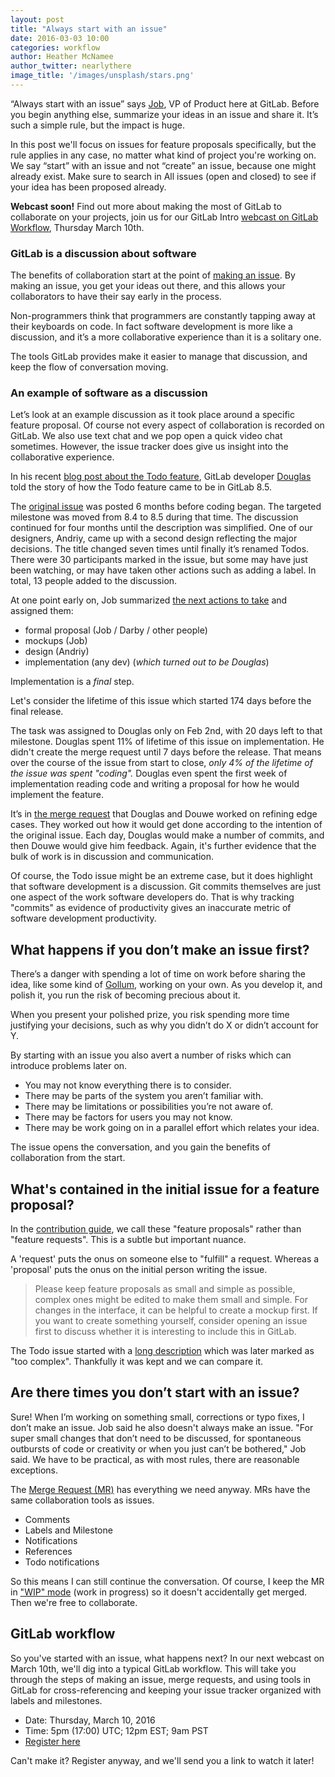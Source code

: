 ```yaml
---
layout: post
title: "Always start with an issue"
date: 2016-03-03 10:00
categories: workflow
author: Heather McNamee
author_twitter: nearlythere
image_title: '/images/unsplash/stars.png'
---
```


“Always start with an issue” says [Job][job], VP of Product here at GitLab.
Before you begin anything else, summarize your ideas in an issue and share it.
It’s such a simple rule, but the impact is huge.

In this post we'll focus on issues for feature proposals specifically,
but the rule applies in any case, no matter what kind of project you're working on.
We say “start” with an issue and not “create” an issue, because one might already exist.
Make sure to search in All issues (open and closed) to see if your idea has been proposed already.

 **Webcast soon!** Find out more about making the most of GitLab to collaborate
 on your projects, join us for our GitLab Intro
 [webcast on GitLab Workflow][webcast], Thursday March 10th.

<!-- more -->

### GitLab is a discussion about software

The benefits of collaboration start at the point of [making an issue][docs-issue].
By making an issue, you get your ideas out there, and this allows your
collaborators to have their say early in the process.

Non-programmers think that programmers are constantly tapping away at their
keyboards on code.
In fact software development is more like a discussion, and it’s a more
collaborative experience than it is a solitary one.

The tools GitLab provides make it easier to manage that discussion,
and keep the flow of conversation moving.

### An example of software as a discussion

Let’s look at an example discussion as it took place around a specific feature
proposal.
Of course not every aspect of collaboration is recorded on GitLab.
We also use text chat and we pop open a quick video chat sometimes.
However, the issue tracker does give us insight into the collaborative experience.

In his recent [blog post about the Todo feature][todo blog], GitLab developer
[Douglas][Douglas] told the story of how the Todo feature came to be in GitLab 8.5.

The [original issue][Todo issue] was posted 6 months before coding began.
The targeted milestone was moved from 8.4 to 8.5 during that time.
The discussion continued for four months until the description was simplified.
One of our designers, Andriy, came up with a second design reflecting the major decisions.
The title changed seven times until finally it’s renamed Todos.
There were 30 participants marked in the issue, but some may have just been
watching, or may have taken other actions such as adding a label.
In total, 13 people added to the discussion.

At one point early on, Job summarized [the next actions to take][next actions] and assigned them:

- formal proposal (Job / Darby / other people)
- mockups (Job)
- design (Andriy)
- implementation (any dev) (*which turned out to be Douglas*)

Implementation is a *final* step.

Let's consider the lifetime of this issue which started 174 days before the final release.

The task was assigned to Douglas only on Feb 2nd, with 20 days left to that milestone.
Douglas spent 11% of lifetime of this issue on implementation.
He didn't create the merge request until 7 days before the release.
That means over the course of the issue from start to close,
*only 4% of the lifetime of the issue was spent "coding".*
Douglas even spent the first week of implementation reading code and writing a
proposal for how he would implement the feature.

It’s in [the merge request][the MR] that Douglas and Douwe worked on refining edge cases.
They worked out how it would get done according to the intention of the original issue.
Each day, Douglas would make a number of commits, and then Douwe would give him feedback.
Again, it's further evidence that the bulk of work is in discussion and communication.

Of course, the Todo issue might be an extreme case, but it does highlight
that software development is a discussion.
Git commits themselves are just one aspect of the work software developers do.
That is why tracking "commits" as evidence of productivity gives an inaccurate
metric of software development productivity.

## What happens if you don’t make an issue first?

There’s a danger with spending a lot of time on work before sharing the idea,
like some kind of [Gollum][gollum], working on your own.
As you develop it, and polish it, you run the risk of becoming precious about it.

When you present your polished prize, you risk spending more time justifying
your decisions, such as why you didn’t do X or didn’t account for Y.

By starting with an issue you also avert a number of risks which can introduce problems later on.

- You may not know everything there is to consider.
- There may be parts of the system you aren’t familiar with.
- There may be limitations or possibilities you’re not aware of.
- There may be factors for users you may not know.
- There may be work going on in a parallel effort which relates your idea.

The issue opens the conversation, and you gain the benefits of collaboration from the start.

## What's contained in the initial issue for a feature proposal?

In the [contribution guide][contribution guide], we call these "feature proposals"
rather than "feature requests".
This is a subtle but important nuance.

A 'request' puts the onus on someone else to "fulfill" a request.
Whereas a 'proposal' puts the onus on the initial person writing the issue.

> Please keep feature proposals as small and simple as possible,
complex ones might be edited to make them small and simple.
> For changes in the interface, it can be helpful to create a mockup first.
> If you want to create something yourself, consider opening an issue
first to discuss whether it is interesting to include this in GitLab.

The Todo issue started with a [long description][original proposal] which was
later marked as "too complex".
Thankfully it was kept and we can compare it.

## Are there times you don’t start with an issue?

Sure! When I’m working on something small, corrections or typo fixes, I don’t make an issue.
Job said he also doesn't always make an issue.
"For super small changes that don’t need to be discussed, for spontaneous outbursts
of code or creativity or when you just can’t be bothered," Job said.
We have to be practical, as with most rules, there are reasonable exceptions.

The [Merge Request (MR)][mr] has everything we need anyway.
MRs have the same collaboration tools as issues.

- Comments
- Labels and Milestone
- Notifications
- References
- Todo notifications

So this means I can still continue the conversation.
Of course, I keep the MR in ["WIP" mode][wip] (work in progress) so it doesn't
accidentally get merged. Then we're free to collaborate.

## GitLab workflow

So you've started with an issue, what happens next?
In our next webcast on March 10th, we'll dig into a typical GitLab workflow.
This will take you through the steps of making an issue, merge requests, and
using tools in GitLab for cross-referencing and keeping your issue tracker
organized with labels and milestones.

- Date: Thursday, March 10, 2016
- Time: 5pm (17:00) UTC; 12pm EST; 9am PST
- [Register here][webcast]

Can't make it? Register anyway, and we'll send you a link to watch it later!

[gollum]: http://www.imdb.com/character/ch0000152/quotes
[docs-issue]: http://doc.gitlab.com/ce/gitlab-basics/create-issue.html
[mr]: http://doc.gitlab.com/ee/gitlab-basics/add-merge-request.html
[todo blog]: https://about.gitlab.com/2016/03/02/gitlab-todos-feature-highlight/
[wip]: http://doc.gitlab.com/ce/workflow/wip_merge_requests.html
[webcast]: http://page.gitlab.com/mar-2016-gitlab-introduction.html
[Job]: https://twitter.com/Jobvo
[Douglas]: https://twitter.com/dbalexandre
[Todo issue]: https://gitlab.com/gitlab-org/gitlab-ce/issues/2425
[the MR]: https://gitlab.com/gitlab-org/gitlab-ce/merge_requests/2817
[original proposal]: https://gitlab.com/gitlab-org/gitlab-ce/issues/2425#old-deprecated-proposal-too-complex
[next actions]: https://gitlab.com/gitlab-org/gitlab-ce/issues/2425#note_2070496
[contribution guide]: https://gitlab.com/gitlab-org/gitlab-ce/blob/master/CONTRIBUTING.md#feature-proposals
